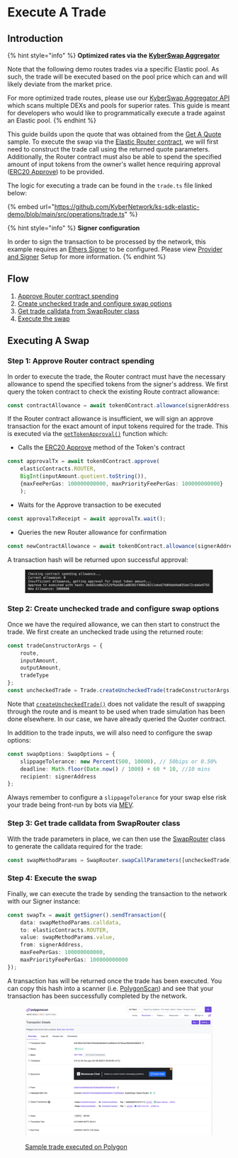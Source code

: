 # Execute A Trade

## Introduction

{% hint style="info" %}
**Optimized rates via the** [**KyberSwap Aggregator**](../../../kyberswap-solutions/kyberswap-aggregator/)

Note that the following demo routes trades via a specific Elastic pool. As such, the trade will be executed based on the pool price which can and will likely deviate from the market price.&#x20;

For more optimized trade routes, please use our [KyberSwap Aggregator API](../../../kyberswap-solutions/kyberswap-aggregator/aggregator-api-specification/) which scans multiple DEXs and pools for superior rates. This guide is meant for developers who would like to programmatically execute a trade against an Elastic pool.
{% endhint %}

This guide builds upon the quote that was obtained from the [Get A Quote](get-a-quote.md) sample. To execute the swap via the [Elastic Router contract](../../kyberswap-elastic/contracts/elastic-contract-addresses.md), we will first need to construct the trade call using the returned quote parameters. Additionally, the Router contract must also be able to spend the specified amount of input tokens from the owner's wallet hence requiring approval ([ERC20 Approve](https://docs.openzeppelin.com/contracts/4.x/api/token/erc20#IERC20-approve-address-uint256-)) to be provided.

The logic for executing a trade can be found in the `trade.ts` file linked below:

{% embed url="https://github.com/KyberNetwork/ks-sdk-elastic-demo/blob/main/src/operations/trade.ts" %}

{% hint style="info" %}
**Signer configuration**

In order to sign the transaction to be processed by the network, this example requires an [Ethers Signer](https://docs.ethers.org/v6/api/providers/#Signer) to be configured. Please view [Provider and Signer](environment-setup.md#provider-and-signer-setup) Setup for more information.
{% endhint %}

## Flow

1. [Approve Router contract spending](execute-a-trade.md#step-1-approve-router-contract-spending)
2. [Create unchecked trade and configure swap options](execute-a-trade.md#step-2-create-unchecked-trade-and-configure-swap-options)
3. [Get trade calldata from SwapRouter class](execute-a-trade.md#step-3-get-trade-calldata-from-swaprouter-class)
4. [Execute the swap](execute-a-trade.md#step-4-execute-the-swap)

## Executing A Swap

### Step 1: Approve Router contract spending

In order to execute the trade, the Router contract must have the necessary allowance to spend the specified tokens from the signer's address. We first query the token contract to check the existing Route contract allowance:

```typescript
const contractAllowance = await token0Contract.allowance(signerAddress, elasticContracts.ROUTER);
```

If the Router contract allowance is insufficient, we will sign an approve transaction for the exact amount of input tokens required for the trade. This is executed via the [`getTokenApproval()`](https://github.com/KyberNetwork/ks-sdk-elastic-demo/blob/26d7e412409c780cd0be4835c51427b9727ae0f5/src/operations/trade.ts#L75) function which:

* Calls the [ERC20 Approve](https://docs.openzeppelin.com/contracts/4.x/api/token/erc20#IERC20-approve-address-uint256-) method of the Token's contract

```typescript
const approvalTx = await token0Contract.approve(
    elasticContracts.ROUTER, 
    BigInt(inputAmount.quotient.toString()), 
    {maxFeePerGas: 100000000000, maxPriorityFeePerGas: 100000000000}
    );
```

* Waits for the Approve transaction to be executed

```typescript
const approvalTxReceipt = await approvalTx.wait();
```

* Queries the new Router allowance for confirmation

```typescript
const newContractAllowance = await token0Contract.allowance(signerAddress, elasticContracts.ROUTER)
```

A transaction hash will be returned upon successful approval:

<figure><img src="../../../.gitbook/assets/ElasticSDK_Trade_Approval.png" alt=""><figcaption></figcaption></figure>

### Step 2:  Create unchecked trade and configure swap options

Once we have the required allowance, we can then start to construct the trade. We first create an unchecked trade using the returned route:

```typescript
const tradeConstructorArgs = {
    route,
    inputAmount,
    outputAmount,
    tradeType
};
const uncheckedTrade = Trade.createUncheckedTrade(tradeConstructorArgs);
```

Note that [`createUncheckedTrade()`](../classes/trade.md#createuncheckedtrade-public-static) does not validate the result of swapping through the route and is meant to be used when trade simulation has been done elsewhere. In our case, we have already queried the Quoter contract.

In addition to the trade inputs, we will also need to configure the swap options:

```typescript
const swapOptions: SwapOptions = {
    slippageTolerance: new Percent(500, 10000), // 50bips or 0.50%
    deadline: Math.floor(Date.now() / 1000) + 60 * 10, //10 mins
    recipient: signerAddress
};
```

Always remember to configure a `slippageTolerance` for your swap else risk your trade being front-run by bots via [MEV](../../../getting-started/foundational-topics/decentralized-finance/maximal-extractable-value-mev.md).

### Step 3: Get trade calldata from SwapRouter class

With the trade parameters in place, we can then use the [SwapRouter](../classes/swaprouter.md) class to generate the calldata required for the trade:

```typescript
const swapMethodParams = SwapRouter.swapCallParameters([uncheckedTrade], swapOptions);
```

### Step 4: Execute the swap

Finally, we can execute the trade by sending the transaction to the network with our Signer instance:

```typescript
const swapTx = await getSigner().sendTransaction({
    data: swapMethodParams.calldata,
    to: elasticContracts.ROUTER,
    value: swapMethodParams.value,
    from: signerAddress,
    maxFeePerGas: 100000000000,
    maxPriorityFeePerGas: 100000000000
});
```

A transaction has will be returned once the trade has been executed. You can copy this hash into a scanner (i.e. [PolygonScan](https://polygonscan.com/)) and see that your transaction has been successfully completed by the network.

<figure><img src="../../../.gitbook/assets/ElasticSDK_Trade_Executed.png" alt=""><figcaption><p><a href="https://polygonscan.com/tx/0x21884a7efd746ef7003ba60a69a8e37ac2669ee57af746eae4f8b552b0989200">Sample trade executed on Polygon</a></p></figcaption></figure>
